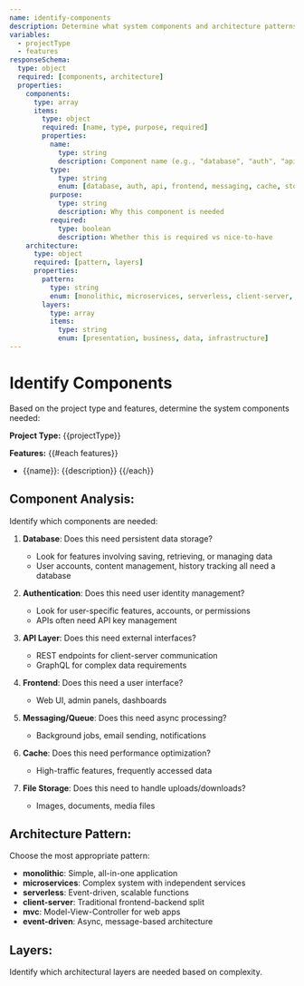 ```yaml
---
name: identify-components
description: Determine what system components and architecture patterns are needed
variables:
  - projectType
  - features
responseSchema:
  type: object
  required: [components, architecture]
  properties:
    components:
      type: array
      items:
        type: object
        required: [name, type, purpose, required]
        properties:
          name:
            type: string
            description: Component name (e.g., "database", "auth", "api-gateway")
          type:
            type: string
            enum: [database, auth, api, frontend, messaging, cache, storage, monitoring]
          purpose:
            type: string
            description: Why this component is needed
          required:
            type: boolean
            description: Whether this is required vs nice-to-have
    architecture:
      type: object
      required: [pattern, layers]
      properties:
        pattern:
          type: string
          enum: [monolithic, microservices, serverless, client-server, mvc, event-driven]
        layers:
          type: array
          items:
            type: string
            enum: [presentation, business, data, infrastructure]
---
```


# Identify Components

Based on the project type and features, determine the system components needed:

**Project Type:** {{projectType}}

**Features:**
{{#each features}}
- {{name}}: {{description}}
{{/each}}

## Component Analysis:

Identify which components are needed:

1. **Database**: Does this need persistent data storage?
   - Look for features involving saving, retrieving, or managing data
   - User accounts, content management, history tracking all need a database

2. **Authentication**: Does this need user identity management?
   - Look for user-specific features, accounts, or permissions
   - APIs often need API key management

3. **API Layer**: Does this need external interfaces?
   - REST endpoints for client-server communication
   - GraphQL for complex data requirements

4. **Frontend**: Does this need a user interface?
   - Web UI, admin panels, dashboards

5. **Messaging/Queue**: Does this need async processing?
   - Background jobs, email sending, notifications

6. **Cache**: Does this need performance optimization?
   - High-traffic features, frequently accessed data

7. **File Storage**: Does this need to handle uploads/downloads?
   - Images, documents, media files

## Architecture Pattern:

Choose the most appropriate pattern:
- **monolithic**: Simple, all-in-one application
- **microservices**: Complex system with independent services  
- **serverless**: Event-driven, scalable functions
- **client-server**: Traditional frontend-backend split
- **mvc**: Model-View-Controller for web apps
- **event-driven**: Async, message-based architecture

## Layers:

Identify which architectural layers are needed based on complexity.